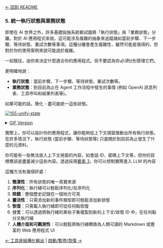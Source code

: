 [← 回到 README](https://github.com/circleghost/12-factor-agents/blob/main/README.md)

### 5. 統一執行狀態與業務狀態

即使在 AI 世界之外，許多基礎設施系統都試圖將「執行狀態」與「業務狀態」分離。對於 AI 應用程式來說，這可能涉及複雜的抽象來追蹤諸如當前步驟、下一步驟、等待狀態、重試次數等事項。這種分離會產生複雜性，雖然可能是值得的，但對於你的使用案例來說可能過於複雜。

一如既往，由你來決定什麼適合你的應用程式。但不要認為你*必須*分別管理它們。

更明確地說：

- **執行狀態**：當前步驟、下一步驟、等待狀態、重試次數等。
- **業務狀態**：到目前為止在 Agent 工作流程中發生的事情 (例如 OpenAI 訊息列表、工具呼叫和結果列表等)。

如果可能的話，簡化 - 盡可能統一這些狀態。 

[![155-unify-state](https://github.com/circleghost/12-factor-agents/blob/main/img/155-unify-state-animation.gif)](https://github.com/user-attachments/assets/e5a851db-f58f-43d8-8b0c-1926c99fc68d)


<details>
<summary><a href="https://github.com/circleghost/12-factor-agents/blob/main/img/155-unify-state-animation.gif">GIF Version</a></summary>

![155-unify-state](https://github.com/circleghost/12-factor-agents/blob/main/img/155-unify-state-animation.gif)

</details>

實際上，你可以設計你的應用程式，讓你能夠從上下文視窗推斷出所有執行狀態。在許多情況下，執行狀態 (當前步驟、等待狀態等) 只是關於到目前為止發生了什麼的元資料。

你可能有一些無法放入上下文視窗的內容，如會話 ID、密碼上下文等，但你的目標應該是盡量減少這些內容。透過採用[要素 3](https://github.com/circleghost/12-factor-agents/blob/main/content/factor-03-own-your-context-window.md)，你可以控制實際進入 LLM 的內容

這種方法有幾個好處：

1. **簡潔性**：所有狀態的唯一真實來源
2. **序列化**：執行緒可以輕鬆序列化/反序列化
3. **除錯**：整個歷史記錄在一個地方可見
4. **靈活性**：只需添加新的事件類型即可輕鬆添加新狀態
5. **恢復**：只需載入執行緒即可從任何點恢復
6. **分叉**：可以透過將執行緒的某些子集複製到新的上下文/狀態 ID 中，在任何點分叉執行緒
7. **人機介面和可觀測性**：可以輕鬆將執行緒轉換為人類可讀的 Markdown 或豐富的 Web 應用程式 UI

[← 工具是結構化輸出](https://github.com/circleghost/12-factor-agents/blob/main/content/factor-04-tools-are-structured-outputs.md) | [啟動/暫停/恢復 →](https://github.com/circleghost/12-factor-agents/blob/main/content/factor-06-launch-pause-resume.md)
